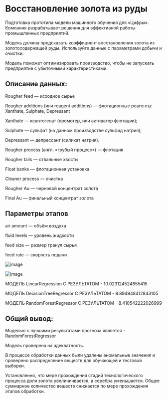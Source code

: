 # Восстановление золота из руды

Подготовка прототипа модели машинного обучения для «Цифры». Компания разрабатывает решения для эффективной работы промышленных предприятий.

Модель должна предсказать коэффициент восстановления золота из золотосодержащей руды. Используйте данные с параметрами добычи и очистки.

Модель поможет оптимизировать производство, чтобы не запускать предприятие с убыточными характеристиками.

## Описание данных:

Rougher feed — исходное сырье

Rougher additions (или reagent additions) — флотационные реагенты:
       Xanthate, Sulphate, Depressant
       
Xanthate — ксантогенат (промотер, или активатор флотации);

Sulphate — сульфат (на данном производстве сульфид натрия);

Depressant — депрессант (силикат натрия).

Rougher process (англ. «грубый процесс») — флотация

Rougher tails — отвальные хвосты

Float banks — флотационная установка

Cleaner process — очистка

Rougher Au — черновой концентрат золота

Final Au — финальный концентрат золота

## Параметры этапов

air amount — объём воздуха

fluid levels — уровень жидкости

feed size — размер гранул сырья

feed rate — скорость подачи

![image](https://github.com/IT-DS-Alex/Portfolio/assets/140064630/c9b98ea8-2f20-4105-8c99-bab4f0743917)

![image](https://github.com/IT-DS-Alex/Portfolio/assets/140064630/3a7f057b-2d01-4f17-97a2-96f1fafe69bc)

МОДЕЛЬ LinearRegression С РЕЗУЛЬТАТОМ - 10.023124524855415

МОДЕЛЬ DecisionTreeRegressor С РЕЗУЛЬТАТОМ - 8.894948412843105

МОДЕЛЬ RandomForestRegressor С РЕЗУЛЬТАТОМ - 8.410542222026999

## Общий вывод:

Моделью с лучшими результатами прогноза является - RandomForestRegressor

Модель проверена на адекватность.

В процессе обработки данных были удалены аномальные значения и проверено распределение веществ для обучающей и тестовой выборки.

Установленно, что мере прохождения стадий технологического процесса доля золота увеличичвается, а серебра уменьшается. Общее суммарное количество веществ снижается по мере прохождения этапов обработки.

